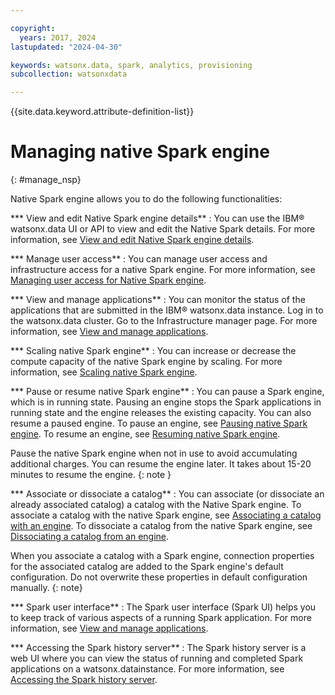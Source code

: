 ```yaml
---

copyright:
  years: 2017, 2024
lastupdated: "2024-04-30"

keywords: watsonx.data, spark, analytics, provisioning
subcollection: watsonxdata

---
```


{{site.data.keyword.attribute-definition-list}}

# Managing native Spark engine
{: #manage_nsp}

Native Spark engine allows you to do the following functionalities:


*** View and edit Native Spark engine details**
: You can use the IBM® watsonx.data UI or API to view and edit the Native Spark details. For more information, see [View and edit Native Spark engine details](watsonxdata?topic=watsonxdata-view_edit).

*** Manage user access**
: You can manage user access and infrastructure access for a native Spark engine. For more information, see [Managing user access for Native Spark engine](watsonxdata?topic=watsonxdata-manage_access).

*** View and manage applications**
: You can monitor the status of the applications that are submitted in the IBM® watsonx.data instance. Log in to the watsonx.data cluster. Go to the Infrastructure manager page. For more information, see [View and manage applications](watsonxdata?topic=watsonxdata-mng_appltn).

*** Scaling native Spark engine**
: You can increase or decrease the compute capacity of the native Spark engine by scaling. For more information, see [Scaling native Spark engine](watsonxdata?topic=watsonxdata-scl_nsp).

*** Pause or resume native Spark engine**
: You can pause a Spark engine, which is in running state. Pausing an engine stops the Spark applications in running state and the engine releases the existing capacity. You can also resume a paused engine. To pause an engine, see [Pausing native Spark engine](watsonxdata?topic=watsonxdata-pause_engine). To resume an engine, see [Resuming native Spark engine](watsonxdata?topic=watsonxdata-resume_engine).

Pause the native Spark engine when not in use to avoid accumulating additional charges. You can resume the engine later. It takes about 15-20 minutes to resume the engine.
{: note }

*** Associate or dissociate a catalog**
: You can associate (or dissociate an already associated catalog) a catalog with the Native Spark engine. To associate a catalog with the native Spark engine, see [Associating a catalog with an engine](watsonxdata?topic=watsonxdata-asso-cat-eng). To dissociate a catalog from the native Spark engine, see [Dissociating a catalog from an engine](watsonxdata?topic=watsonxdata-disso-cat-eng).

When you associate a catalog with a Spark engine, connection properties for the associated catalog are added to the Spark engine's default configuration. Do not overwrite these properties in default configuration manually.
 {: note}

*** Spark user interface**
: The Spark user interface (Spark UI) helps you to keep track of various aspects of a running Spark application. For more information, see [View and manage applications](watsonxdata?topic=watsonxdata-wxd_spk_ui).

*** Accessing the Spark history server**
: The Spark history server is a web UI where you can view the status of running and completed Spark applications on a watsonx.datainstance. For more information, see [Accessing the Spark history server](watsonxdata?topic=watsonxdata-wxd_spk_histry).
